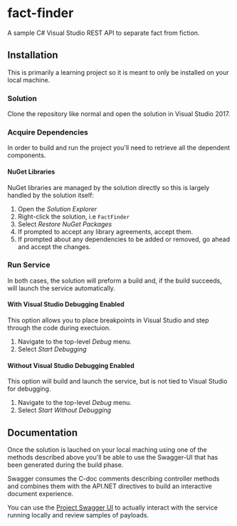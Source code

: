 # fact-finder
A sample C# Visual Studio REST API to separate fact from fiction.

## Installation
This is primarily a learning project so it is meant to only be installed on your local machine.

### Solution
Clone the repository like normal and open the solution in Visual Studio 2017.

### Acquire Dependencies
In order to build and run the project you'll need to retrieve all the dependent components.

#### NuGet Libraries
NuGet libraries are managed by the solution directly so this is largely handled by the solution itself:
1. Open the *Solution Explorer*
2. Right-click the solution, i.e `FactFinder`
3. Select *Restore NuGet Packages*
4. If prompted to accept any library agreements, accept them.
5. If prompted about any dependencies to be added or removed, go ahead and accept the changes.

### Run Service
In both cases, the solution will preform a build and, if the build succeeds, will launch the service automatically.

#### With Visual Studio Debugging Enabled
This option allows you to place breakpoints in Visual Studio and step through the code during exectuion.
1. Navigate to the top-level *Debug* menu.
2. Select *Start Debugging*

#### Without Visual Studio Debugging Enabled
This option will build and launch the service, but is not tied to Visual Studio for debugging.
1. Navigate to the top-level *Debug* menu.
2. Select *Start Without Debugging*

## Documentation
Once the solution is lauched on your local maching using one of the methods described above you'll be able to
use the Swagger-UI that has been generated during the build phase.

Swagger consumes the C-doc comments describing controller methods and combines them with the 
API.NET directives to build an interactive document experience.

You can use the [Project Swagger UI](http://localhost:50146/swagger) to actually interact with the service
running locally and review samples of payloads.